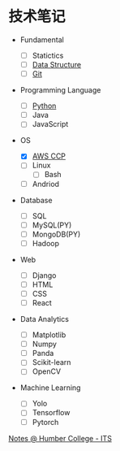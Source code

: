 # 技术笔记

- Fundamental

  - [ ] Statictics
  - [ ] [Data Structure](./Fundamental/Data_Structure/index.md)
  - [ ] [Git](./Fundamental/git/git_index.md)

- Programming Language

  - [ ] [Python](./Programming_Language/python/index.md)
  - [ ] Java
  - [ ] JavaScript

- OS

  - [x] [AWS CCP](./Operating_System/ccp/index.md)
  - [ ] Linux
    - [ ] Bash
  - [ ] Andriod

- Database

  - [ ] SQL
  - [ ] MySQL(PY)
  - [ ] MongoDB(PY)
  - [ ] Hadoop

- Web

  - [ ] Django
  - [ ] HTML
  - [ ] CSS
  - [ ] React

- Data Analytics

  - [ ] Matplotlib
  - [ ] Numpy
  - [ ] Panda
  - [ ] Scikit-learn
  - [ ] OpenCV

- Machine Learning

  - [ ] Yolo
  - [ ] Tensorflow
  - [ ] Pytorch

[Notes @ Humber College - ITS](https://simonangel-fong.github.io/Humber_ITS_Note/)
